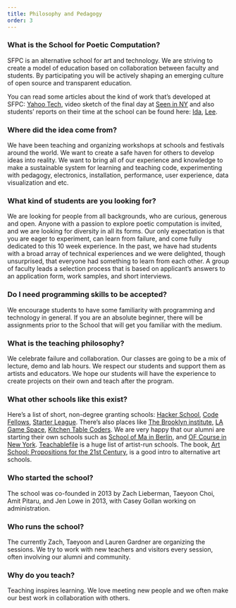 ```yaml
---
title: Philosophy and Pedagogy
order: 3
---
```


### What is the School for Poetic Computation?

SFPC is an alternative school for art and technology. We are striving to create a model of education based on collaboration between faculty and students. By participating you will be actively shaping an emerging culture of open source and transparent education. 
 
You can read some articles about the kind of work that’s developed at SFPC: [Yahoo Tech](https://www.yahoo.com/tech/what-does-poetic-computation-look-like-here-are-six-88665797019.html), video sketch of the final day at [Seen in NY](https://vialogues.com/vialogues/play/14021) and also students’ reports on their time at the school can be found here: [Ida](http://uncommonplaces.com/2014/06/school-poetic-computation/), [Lee](http://www.thehacktory.org/the-school-for-poetic-computation/).

### Where did the idea come from?

We have been teaching and organizing workshops at schools and festivals around the world. We want to create a safe haven for others to develop ideas into reality. We want to bring all of our experience and knowledge to make a sustainable system for learning and teaching code, experimenting with pedagogy, electronics, installation, performance, user experience, data visualization and etc.

### What kind of students are you looking for?

We are looking for people from all backgrounds, who are curious, generous and open. Anyone with a passion to explore poetic computation is invited, and we are looking for diversity in all its forms. Our only expectation is that you are eager to experiment, can learn from failure, and come fully dedicated to this 10 week experience. In the past, we have had students with a broad array of technical experiences and we were delighted, though unsurprised, that everyone had something to learn from each other. A group of faculty leads a selection process that is based on applicant’s answers to an application form, work samples, and short interviews. 

### Do I need programming skills to be accepted?

We encourage students to have some familiarity with programming and technology in general. If you are an absolute beginner, there will be assignments prior to the School that will get you familiar with the medium.

### What is the teaching philosophy?

We celebrate failure and collaboration. Our classes are going to be a mix of lecture, demo and lab hours. We respect our students and support them as artists and educators. We hope our students will have the experience to create projects on their own and teach after the program.

### What other schools like this exist?

Here’s a list of short, non-degree granting schools: [Hacker School](https://www.hackerschool.com/), [Code Fellows](http://www.codefellows.org/), [Starter League](http://www.starterleague.com/). There’s also places like [The Brooklyn institute](http://thebrooklyninstitute.com/), [LA Game Space](http://lagamespace.org/), [Kitchen Table Coders](http://kitchentablecoders.com/). We are very happy that our alumni are starting their own schools such as [School of Ma in Berlin](http://schoolofma.org/), and [OF Course in New York](http://www.ofcourse.io/). [Teachablefile](http://www.teachablefile.org/) is a huge list of artist-run schools. The book, [Art School: Propositions for the 21st Century](http://www.amazon.com/Art-School-Propositions-21st-Century/dp/0262134934), is a good intro to alternative art schools.

### Who started the school?

The school was co-founded in 2013 by Zach Lieberman, Taeyoon Choi, Amit Pitaru, and Jen Lowe in 2013, with Casey Gollan working on administration.

### Who runs the school?

The currently Zach, Taeyoon and Lauren Gardner are organizing the sessions. We try to work with new teachers and visitors every session, often involving our alumni and community.

### Why do you teach?

Teaching inspires learning. We love meeting new people and we often make our best work in collaboration with others.
